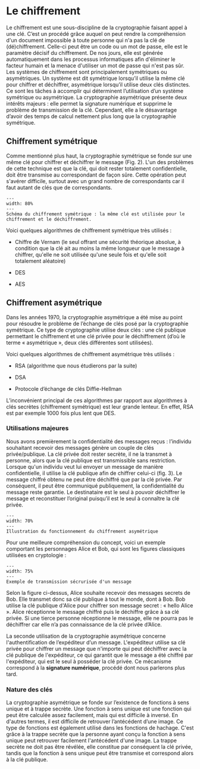 # Le chiffrement

Le chiffrement est une sous-discipline de la cryptographie faisant appel à une clé. C’est un procédé grâce auquel on peut rendre la compréhension d'un document impossible à toute personne qui n'a pas la clé de (dé)chiffrement. Celle-ci peut être un code ou un mot de passe, elle est le paramètre décisif du chiffrement. De nos jours, elle est générée automatiquement dans les processus informatiques afin d'éliminer le facteur humain et la menace d'utiliser un mot de passe qui n'est pas sûr.
Les systèmes de chiffrement sont principalement symétriques ou asymétriques. Un système est dit symétrique lorsqu’il utilise la même clé pour chiffrer et déchiffrer, asymétrique lorsqu’il utilise deux clés distinctes.
Ce sont les tâches à accomplir qui déterminent l’utilisation d’un système symétrique ou asymétrique. La cryptographie asymétrique présente deux intérêts majeurs : elle permet la signature numérique et supprime le problème de transmission de la clé. Cependant, elle a le désavantage d’avoir des temps de calcul nettement plus long que la cryptographie symétrique. 
 
## Chiffrement symétrique
Comme mentionné plus haut, la cryptographie symétrique se fonde sur une même clé pour chiffrer et déchiffrer le message (Fig. 2). L'un des problèmes de cette technique est que la clé, qui doit rester totalement confidentielle, doit être transmise au correspondant de façon sûre. Cette opération peut s'avérer difficile, surtout avec un grand nombre de correspondants car il faut autant de clés que de correspondants.

```{figure} figures/Chiffrement_symetrique.png
---
width: 80%
---
Schéma du chiffrement symétrique : la même clé est utilisée pour le chiffrement et le déchiffrement.
```

Voici quelques algorithmes de chiffrement symétrique très utilisés : 

- Chiffre de Vernam (le seul offrant une sécurité théorique absolue, à condition que la clé ait au moins la même longueur que le message à chiffrer, qu'elle ne soit utilisée qu'une seule fois et qu'elle soit totalement aléatoire)

- DES

- AES

## Chiffrement asymétrique
Dans les années 1970, la cryptographie asymétrique a été mise au point pour résoudre le problème de l’échange de clés posé par la cryptographie symétrique. Ce type de cryptographie utilise deux clés : une clé publique permettant le chiffrement et une clé privée pour le déchiffrement (d’où le terme « asymétrique », deux clés différentes sont utilisées).

Voici quelques algorithmes de chiffrement asymétrique très utilisés :

- RSA (algorithme que nous étudierons par la suite)

- DSA

- Protocole d’échange de clés Diffie-Hellman

L’inconvénient principal de ces algorithmes par rapport aux algorithmes à clés secrètes (chiffrement symétrique) est leur grande lenteur. En effet, RSA est par exemple 1000 fois plus lent que DES.

### Utilisations majeures

Nous avons premièrement la confidentialité des messages reçus : l’individu souhaitant recevoir des messages génère un couple de clés privée/publique. La clé privée doit rester secrète, il ne la transmet à personne, alors que la clé publique est transmissible sans restriction. Lorsque qu'un individu veut lui envoyer un message de manière confidentielle, il utilise la clé publique afin de chiffrer celui-ci (fig. 3). Le message chiffré obtenu ne peut être déchiffré que par la clé privée. Par conséquent, il peut être communiqué publiquement, la confidentialité du message reste garantie. Le destinataire est le seul à pouvoir déchiffrer le message et reconstituer l’original puisqu’il est le seul à connaître la clé privée.

```{figure} figures/Chiffrement_asymetrique.png
---
width: 70%
---
Illustration du fonctionnement du chiffrement asymétrique
```

Pour une meilleure compréhension du concept, voici un exemple comportant les personnages Alice et Bob, qui sont les figures classiques utilisées en cryptologie :

```{figure} figures/exemple_AliceBob.png
---
width: 75%
---
Exemple de transmission sécrurisée d'un message
```

Selon la figure ci-dessus, Alice souhaite recevoir des messages secrets de Bob. Elle transmet donc sa clé publique à tout le monde, dont à Bob. Bob utilise la clé publique d'Alice pour chiffrer son message secret : « hello Alice ». Alice réceptionne le message chiffré puis le déchiffre grâce à sa clé privée. Si une tierce personne réceptionne le message, elle ne pourra pas le déchiffrer car elle n’a pas connaissance de la clé privée d’Alice.

La seconde utilisation de la cryptographie asymétrique concerne l'authentification de l’expéditeur d’un message. L'expéditeur utilise sa clé privée pour chiffrer un message que n'importe qui peut déchiffrer avec la clé publique de l'expéditeur, ce qui garantit que le message a été chiffré par l'expéditeur, qui est le seul à posséder la clé privée. Ce mécanisme correspond à la **signature numérique**, procédé dont nous parlerons plus tard.

### Nature des clés
La cryptographie asymétrique se fonde sur l’existence de fonctions à sens unique et à trappe secrète. Une fonction à sens unique est une fonction qui peut être calculée assez facilement, mais qui est difficile à inversé. En d'autres termes, il est difficile de retrouver l’antécédent d’une image. Ce type de fonctions est également utilisé dans les fonctions de hachage.
C'est grâce à la trappe secrète que la personne ayant conçu la fonction à sens unique peut retrouver facilement l'antécédent d'une image. La trappe secrète ne doit pas être révélée, elle constitue par conséquent la clé privée, tandis que la fonction à sens unique peut être transmise et correspond alors à la clé publique.